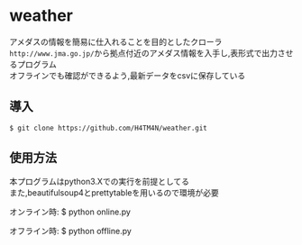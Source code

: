 # weather
アメダスの情報を簡易に仕入れることを目的としたクローラ  
`http://www.jma.go.jp/`から拠点付近のアメダス情報を入手し,表形式で出力させるプログラム  
オフラインでも確認ができるよう,最新データをcsvに保存している

## 導入
`$ git clone https://github.com/H4TM4N/weather.git`

## 使用方法
本プログラムはpython3.Xでの実行を前提としてる  
また,beautifulsoup4とprettytableを用いるので環境が必要  

オンライン時: 
$ python online.py

オフライン時: 
$ python offline.py
